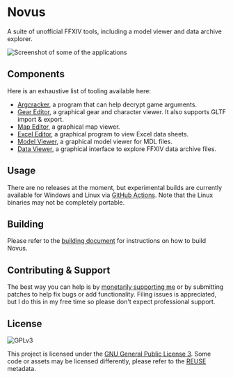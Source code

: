 # Novus

A suite of unofficial FFXIV tools, including a model viewer and data archive explorer.

![Screenshot of some of the applications](https://xiv.zone/novus.png)

## Components

Here is an exhaustive list of tooling available here:

* [Argcracker](argcracker), a program that can help decrypt game arguments.
* [Gear Editor](armoury), a graphical gear and character viewer. It also supports GLTF import & export.
* [Map Editor](mapeditor), a graphical map viewer.
* [Excel Editor](karuku), a graphical program to view Excel data sheets.
* [Model Viewer](mdlviewer), a graphical model viewer for MDL files.
* [Data Viewer](sagasu), a graphical interface to explore FFXIV data archive files.

## Usage

There are no releases at the moment, but experimental builds are currently available for Windows and Linux via [GitHub Actions](https://github.com/redstrate/Novus/actions). Note that the Linux binaries may not be completely portable.

## Building

Please refer to the [building document](BUILDING.md) for instructions on how to build Novus.

## Contributing & Support

The best way you can help is by [monetarily supporting me](https://redstrate.com/fund/) or by submitting patches to
help fix bugs or add functionality. Filing issues is appreciated, but I do this in my free time so please don't expect professional support.

## License

![GPLv3](https://www.gnu.org/graphics/gplv3-127x51.png)

This project is licensed under the [GNU General Public License 3](LICENSE). Some code or assets may be licensed differently, please refer to the [REUSE](https://reuse.software/spec/) metadata.
